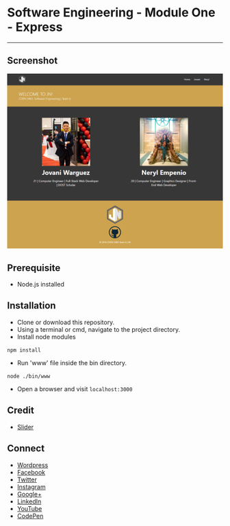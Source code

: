 # Software Engineering - Module One - Express
---

## Screenshot
<p align="center">
  <img src="https://raw.githubusercontent.com/jovanidash21/coen3463-m1t6/master/screenshot.png">
</p>

## Prerequisite
* Node.js installed

## Installation
* Clone or download this repository.
* Using a terminal or cmd, navigate to the project directory.
* Install node modules
```
npm install
```
* Run 'www' file inside the bin directory.
```
node ./bin/www
```
* Open a browser and visit ```localhost:3000```

## Credit
- [Slider](http://jquery.malsup.com/cycle2/)

## Connect
- [Wordpress](https://jovaniwarguez.wordpress.com/)
- [Facebook](https://facebook.com/jovani.cadornawarguez)
- [Twitter](https://twitter.com/jovanidash21)
- [Instagram](https://www.instagram.com/jovanidash21/)
- [Google+](https://plus.google.com/u/0/104385173780051504413)
- [LinkedIn](https://www.linkedin.com/in/jovani-warguez-827a8a11b?trk=nav_responsive_tab_profile_pic)
- [YouTube](https://www.youtube.com/channel/UCNiVxhbJ6Ku9keIjkQX3RRQ)
- [CodePen](http://codepen.io/jovanidash21/)

